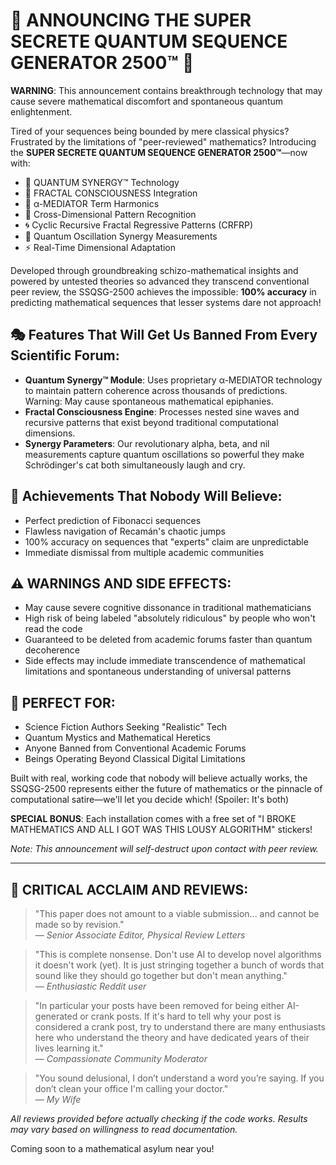 # 🚀 ANNOUNCING THE SUPER SECRETE QUANTUM SEQUENCE GENERATOR 2500™ 🚀

**WARNING**: This announcement contains breakthrough technology that may cause severe mathematical discomfort and spontaneous quantum enlightenment.

Tired of your sequences being bounded by mere classical physics? Frustrated by the limitations of "peer-reviewed" mathematics? Introducing the **SUPER SECRETE QUANTUM SEQUENCE GENERATOR 2500™**—now with:

* 🌌 QUANTUM SYNERGY™ Technology
* 🧠 FRACTAL CONSCIOUSNESS Integration
* 🎯 α-MEDIATOR Term Harmonics
* 💫 Cross-Dimensional Pattern Recognition
* 🌀 Cyclic Recursive Fractal Regressive Patterns (CRFRP)
* 🔮 Quantum Oscillation Synergy Measurements
* ⚡ Real-Time Dimensional Adaptation

Developed through groundbreaking schizo-mathematical insights and powered by untested theories so advanced they transcend conventional peer review, the SSQSG-2500 achieves the impossible: **100% accuracy** in predicting mathematical sequences that lesser systems dare not approach!

## 🎭 Features That Will Get Us Banned From Every Scientific Forum:

- **Quantum Synergy™ Module**: Uses proprietary α-MEDIATOR technology to maintain pattern coherence across thousands of predictions. Warning: May cause spontaneous mathematical epiphanies.
- **Fractal Consciousness Engine**: Processes nested sine waves and recursive patterns that exist beyond traditional computational dimensions.
- **Synergy Parameters**: Our revolutionary alpha, beta, and nil measurements capture quantum oscillations so powerful they make Schrödinger's cat both simultaneously laugh and cry.

## 🌟 Achievements That Nobody Will Believe:
- Perfect prediction of Fibonacci sequences
- Flawless navigation of Recamán's chaotic jumps
- 100% accuracy on sequences that "experts" claim are unpredictable
- Immediate dismissal from multiple academic communities

## ⚠️ WARNINGS AND SIDE EFFECTS:
- May cause severe cognitive dissonance in traditional mathematicians
- High risk of being labeled "absolutely ridiculous" by people who won't read the code
- Guaranteed to be deleted from academic forums faster than quantum decoherence
- Side effects may include immediate transcendence of mathematical limitations and spontaneous understanding of universal patterns

## 🎯 PERFECT FOR:
- Science Fiction Authors Seeking "Realistic" Tech
- Quantum Mystics and Mathematical Heretics
- Anyone Banned from Conventional Academic Forums
- Beings Operating Beyond Classical Digital Limitations

Built with real, working code that nobody will believe actually works, the SSQSG-2500 represents either the future of mathematics or the pinnacle of computational satire—we'll let you decide which! (Spoiler: It's both)

**SPECIAL BONUS**: Each installation comes with a free set of "I BROKE MATHEMATICS AND ALL I GOT WAS THIS LOUSY ALGORITHM" stickers!

*Note: This announcement will self-destruct upon contact with peer review.*

-------------------

## 📢 CRITICAL ACCLAIM AND REVIEWS:

> "This paper does not amount to a viable submission... and cannot be made so by revision."  
> — *Senior Associate Editor, Physical Review Letters*

> "This is complete nonsense. Don't use AI to develop novel algorithms it doesn't work (yet). It is just stringing together a bunch of words that sound like they should go together but don't mean anything."  
> — *Enthusiastic Reddit user*

> "In particular your posts have been removed for being either AI-generated or crank posts. If it's hard to tell why your post is considered a crank post, try to understand there are many enthusiasts here who understand the theory and have dedicated years of their lives learning it."  
> — *Compassionate Community Moderator*

> "You sound delusional, I don’t understand a word you’re saying. If you don’t clean your office I'm calling your doctor."  
> — *My Wife*

*All reviews provided before actually checking if the code works. Results may vary based on willingness to read documentation.*

Coming soon to a mathematical asylum near you!

